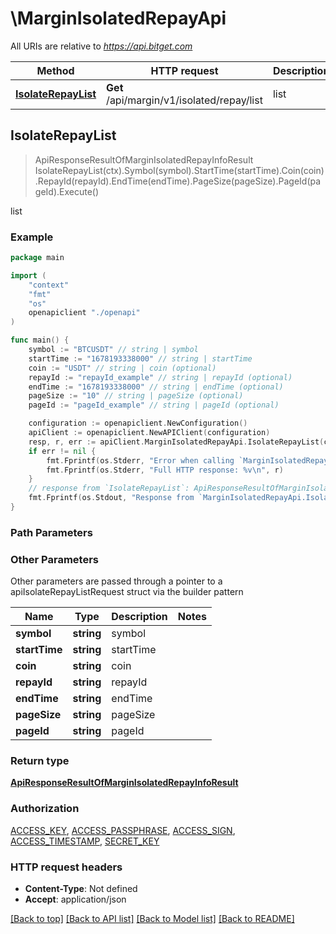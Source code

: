 # \MarginIsolatedRepayApi

All URIs are relative to *https://api.bitget.com*

Method | HTTP request | Description
------------- | ------------- | -------------
[**IsolateRepayList**](MarginIsolatedRepayApi.md#IsolateRepayList) | **Get** /api/margin/v1/isolated/repay/list | list



## IsolateRepayList

> ApiResponseResultOfMarginIsolatedRepayInfoResult IsolateRepayList(ctx).Symbol(symbol).StartTime(startTime).Coin(coin).RepayId(repayId).EndTime(endTime).PageSize(pageSize).PageId(pageId).Execute()

list



### Example

```go
package main

import (
    "context"
    "fmt"
    "os"
    openapiclient "./openapi"
)

func main() {
    symbol := "BTCUSDT" // string | symbol
    startTime := "1678193338000" // string | startTime
    coin := "USDT" // string | coin (optional)
    repayId := "repayId_example" // string | repayId (optional)
    endTime := "1678193338000" // string | endTime (optional)
    pageSize := "10" // string | pageSize (optional)
    pageId := "pageId_example" // string | pageId (optional)

    configuration := openapiclient.NewConfiguration()
    apiClient := openapiclient.NewAPIClient(configuration)
    resp, r, err := apiClient.MarginIsolatedRepayApi.IsolateRepayList(context.Background()).Symbol(symbol).StartTime(startTime).Coin(coin).RepayId(repayId).EndTime(endTime).PageSize(pageSize).PageId(pageId).Execute()
    if err != nil {
        fmt.Fprintf(os.Stderr, "Error when calling `MarginIsolatedRepayApi.IsolateRepayList``: %v\n", err)
        fmt.Fprintf(os.Stderr, "Full HTTP response: %v\n", r)
    }
    // response from `IsolateRepayList`: ApiResponseResultOfMarginIsolatedRepayInfoResult
    fmt.Fprintf(os.Stdout, "Response from `MarginIsolatedRepayApi.IsolateRepayList`: %v\n", resp)
}
```

### Path Parameters



### Other Parameters

Other parameters are passed through a pointer to a apiIsolateRepayListRequest struct via the builder pattern


Name | Type | Description  | Notes
------------- | ------------- | ------------- | -------------
 **symbol** | **string** | symbol | 
 **startTime** | **string** | startTime | 
 **coin** | **string** | coin | 
 **repayId** | **string** | repayId | 
 **endTime** | **string** | endTime | 
 **pageSize** | **string** | pageSize | 
 **pageId** | **string** | pageId | 

### Return type

[**ApiResponseResultOfMarginIsolatedRepayInfoResult**](ApiResponseResultOfMarginIsolatedRepayInfoResult.md)

### Authorization

[ACCESS_KEY](../README.md#ACCESS_KEY), [ACCESS_PASSPHRASE](../README.md#ACCESS_PASSPHRASE), [ACCESS_SIGN](../README.md#ACCESS_SIGN), [ACCESS_TIMESTAMP](../README.md#ACCESS_TIMESTAMP), [SECRET_KEY](../README.md#SECRET_KEY)

### HTTP request headers

- **Content-Type**: Not defined
- **Accept**: application/json

[[Back to top]](#) [[Back to API list]](../README.md#documentation-for-api-endpoints)
[[Back to Model list]](../README.md#documentation-for-models)
[[Back to README]](../README.md)

